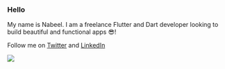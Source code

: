 ### Hello

My name is Nabeel. I am a freelance Flutter and Dart developer looking to build beautiful and functional apps 😎!

Follow me on [Twitter](https://twitter.com/exabyt3_) and [LinkedIn](https://www.linkedin.com/in/nabeel-parkar-9a33b717b/)

![](https://cr-ss-service.azurewebsites.net/api/ScreenShot?widget=summary&username=parkar99&badges=2&show-avatar=false&style=--header-bg-color:%23000;--border-radius:10px)
